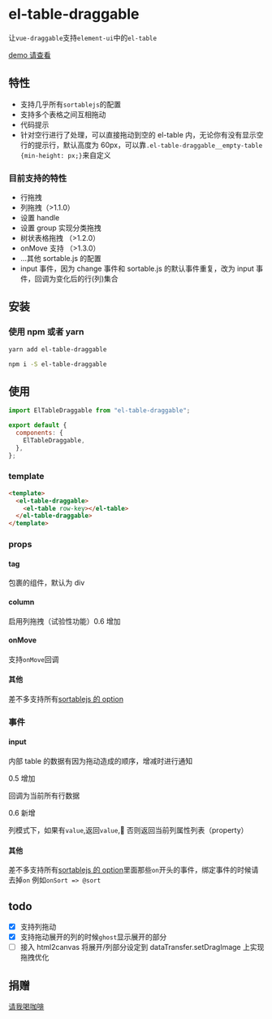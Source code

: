 # el-table-draggable

让`vue-draggable`支持`element-ui`中的`el-table`

[demo 请查看](https://www.mizuka.top/el-table-draggable/)

## 特性

- 支持几乎所有`sortablejs`的配置
- 支持多个表格之间互相拖动
- 代码提示
- 针对空行进行了处理，可以直接拖动到空的 el-table 内，无论你有没有显示空行的提示行，默认高度为 60px，可以靠`.el-table-draggable__empty-table {min-height: px;}`来自定义

### 目前支持的特性

- 行拖拽
- 列拖拽（>1.1.0）
- 设置 handle
- 设置 group 实现分类拖拽
- 树状表格拖拽 （>1.2.0）
- onMove 支持 （>1.3.0）
- ...其他 sortable.js 的配置
- input 事件，因为 change 事件和 sortable.js 的默认事件重复，改为 input 事件，回调为变化后的行(列)集合

## 安装

### 使用 npm 或者 yarn

```bash
yarn add el-table-draggable

npm i -S el-table-draggable
```

## 使用

```js
import ElTableDraggable from "el-table-draggable";

export default {
  components: {
    ElTableDraggable,
  },
};
```

### template

```html
<template>
  <el-table-draggable>
    <el-table row-key></el-table>
  </el-table-draggable>
</template>
```

### props

#### tag

包裹的组件，默认为 div

#### column

启用列拖拽（试验性功能）0.6 增加

#### onMove

支持`onMove`回调

#### 其他

差不多支持所有[sortablejs 的 option](https://github.com/SortableJS/Sortable#options)

### 事件

#### input

内部 table 的数据有因为拖动造成的顺序，增减时进行通知

0.5 增加

回调为当前所有行数据

0.6 新增

列模式下，如果有`value`,返回`value`, 否则返回当前列属性列表（property）

#### 其他

差不多支持所有[sortablejs 的 option](https://github.com/SortableJS/Sortable#options)里面那些`on`开头的事件，绑定事件的时候请去掉`on` 例如`onSort => @sort`

## todo

- [x] 支持列拖动
- [x] 支持拖动展开的列的时候`ghost`显示展开的部分
- [ ] 接入 html2canvas 将展开/列部分设定到 dataTransfer.setDragImage 上实现拖拽优化

## 捐赠

[请我喝咖啡](https://buymeacoffee.com/mizukawu)
